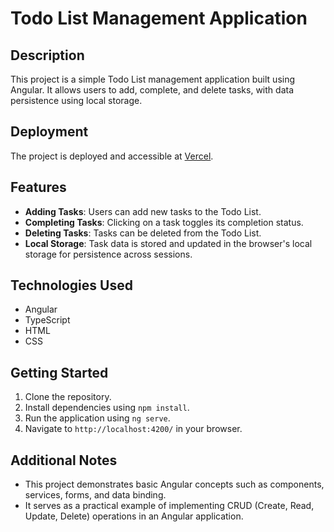 # Todo List Management Application

## Description

This project is a simple Todo List management application built using Angular. It allows users to add, complete, and delete tasks, with data persistence using local storage.

## Deployment

The project is deployed and accessible at [Vercel](https://to-do-list-task-one.vercel.app/).

## Features

- **Adding Tasks**: Users can add new tasks to the Todo List.
- **Completing Tasks**: Clicking on a task toggles its completion status.
- **Deleting Tasks**: Tasks can be deleted from the Todo List.
- **Local Storage**: Task data is stored and updated in the browser's local storage for persistence across sessions.

## Technologies Used

- Angular
- TypeScript
- HTML
- CSS

## Getting Started

1. Clone the repository.
2. Install dependencies using `npm install`.
3. Run the application using `ng serve`.
4. Navigate to `http://localhost:4200/` in your browser.

## Additional Notes

- This project demonstrates basic Angular concepts such as components, services, forms, and data binding.
- It serves as a practical example of implementing CRUD (Create, Read, Update, Delete) operations in an Angular application.
